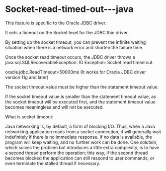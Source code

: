# Socket-read-timed-out---java

This feature is specific to the Oracle JDBC driver. 

It sets a timeout on the Socket level for the JDBC thin driver. 

By setting up the socket timeout, you can prevent the infinite waiting situation when there is a network error and shorten the failure time.

Once the socket read timeout occurs, the JDBC driver throws a java.sql.SQLRecoverableException: IO Exception: Socket read timed out.

oracle.jdbc.ReadTimeout=50000ms (It works for Oracle JDBC driver version 11g and later)

The socket timeout value must be higher than the statement timeout value. 

If the socket timeout value is smaller than the statement timeout value, as the socket timeout will be executed first, and the statement timeout value becomes meaningless and will not be executed.

What is socket timeout:

Java networking is, by default, a form of blocking I/O. Thus, when a Java networking application reads from a socket connection, it will generally wait indefinitely if there is no immediate response. If no data is available, the program will keep waiting, and no further work can be done. One solution, which solves the problem but introduces a little extra complexity, is to have a second thread perform the operation; this way, if the second thread becomes blocked the application can still respond to user commands, or even terminate the stalled thread if necessary.

